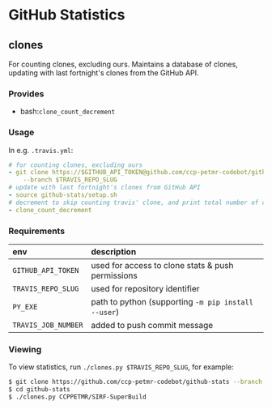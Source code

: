 # GitHub Statistics

## clones

For counting clones, excluding ours. Maintains a database of clones,
updating with last fortnight's clones from the GitHub API.

### Provides

- bash:`clone_count_decrement`

### Usage

In e.g. `.travis.yml`:

```yml
# for counting clones, excluding ours
- git clone https://$GITHUB_API_TOKEN@github.com/ccp-petmr-codebot/github-stats \
    --branch $TRAVIS_REPO_SLUG
# update with last fortnight's clones from GitHub API
- source github-stats/setup.sh
# decrement to skip counting travis' clone, and print total number of clones
- clone_count_decrement
```

### Requirements

| env | description  |
|:--|:--|
| `GITHUB_API_TOKEN`  | used for access to clone stats & push permissions |
| `TRAVIS_REPO_SLUG`  | used for repository identifier |
| `PY_EXE`            | path to python (supporting `-m pip install --user`) |
| `TRAVIS_JOB_NUMBER` | added to push commit message |

### Viewing

To view statistics, run `./clones.py $TRAVIS_REPO_SLUG`, for example:

```bash
$ git clone https://github.com/ccp-petmr-codebot/github-stats --branch CCPPETMR/SIRF-SuperBuild
$ cd github-stats
$ ./clones.py CCPPETMR/SIRF-SuperBuild
```
